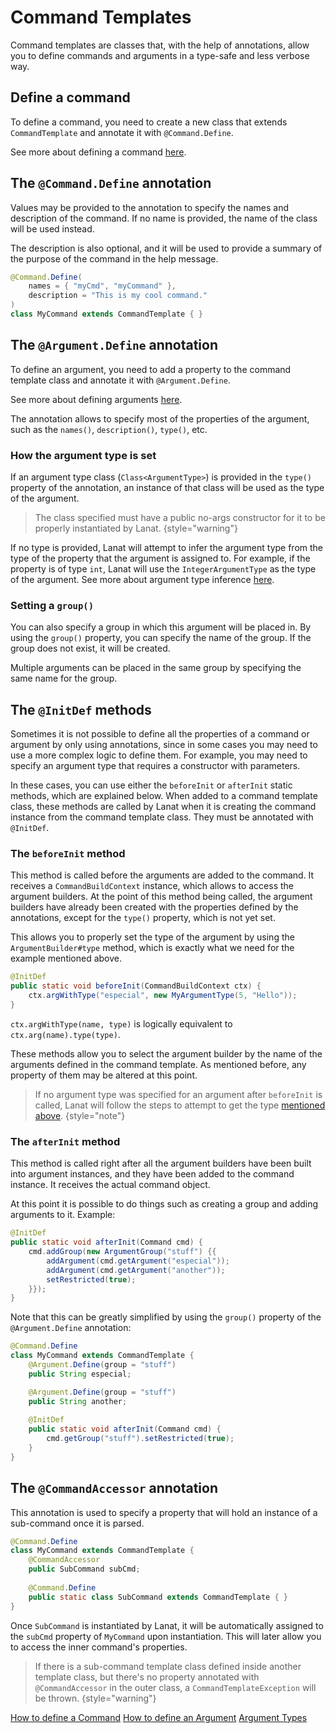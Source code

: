 # Command Templates

Command templates are classes that, with the help of annotations, allow you to define commands and arguments in a
type-safe and less verbose way.


## Define a command

To define a command, you need to create a new class that extends ``CommandTemplate`` and annotate it with
``@Command.Define``.

See more about defining a command [here](Commands.md#define-a-command-template).


## The `@Command.Define` annotation

Values may be provided to the annotation to specify the names and description of the command.
If no name is provided, the name of the class will be used instead.

The description is also optional, and it will be used to provide a summary of the purpose of the command in the
help message.

```Java
@Command.Define(
	names = { "myCmd", "myCommand" },
	description = "This is my cool command."
)
class MyCommand extends CommandTemplate { }
```


## The `@Argument.Define` annotation

To define an argument, you need to add a property to the command template class and annotate it with
``@Argument.Define``.

See more about defining arguments [here](Arguments.md#defining-arguments).

The annotation allows to specify most of the properties of the argument, such as the ``names()``,
``description()``, ``type()``, etc.


### How the argument type is set

If an argument type class (`Class<ArgumentType>`) is provided in the ``type()`` property of the annotation, an instance
of that class will be used as the type of the argument.

> The class specified must have a public no-args constructor for it to be properly instantiated by Lanat.
> {style="warning"}

If no type is provided, Lanat will attempt to infer the argument type from the type of the property that the argument is
assigned to. For example, if the property is of type ``int``, Lanat will use the ``IntegerArgumentType`` as the type of
the argument. See more about argument type inference [here](Type-inference.md).


### Setting a ``group()``

You can also specify a group in which this argument will be placed in. By using the ``group()`` property, you can
specify the name of the group. If the group does not exist, it will be created.

Multiple arguments can be placed in the same group by specifying the same name for the group.



## The ``@InitDef`` methods

Sometimes it is not possible to define all the properties of a command or argument by only using annotations, since in
some cases you may need to use a more complex logic to define them. For example, you may need to specify an argument
type that requires a constructor with parameters.

In these cases, you can use either the `beforeInit` or `afterInit` static methods, which are explained below.
When added to a command template class, these methods are called by Lanat when it is creating the command instance
from the command template class.
They must be annotated with `@InitDef`.


### The `beforeInit` method

This method is called before the arguments are added to the command. It receives a ``CommandBuildContext`` instance, which
allows to access the argument builders. At the point of this method being called, the argument builders have already
been created with the properties defined by the annotations, except for the `type()` property, which is not yet set.

This allows you to properly set the type of the argument by using the `ArgumentBuilder#type` method, which is
exactly what we need for the example mentioned above.

```Java
@InitDef
public static void beforeInit(CommandBuildContext ctx) {
	ctx.argWithType("especial", new MyArgumentType(5, "Hello"));
}
```

``ctx.argWithType(name, type)`` is logically equivalent to ``ctx.arg(name).type(type)``.

These methods allow you to select the argument builder by the name of the arguments defined in the command template.
As mentioned before, any property of them may be altered at this point.

> If no argument type was specified for an argument after `beforeInit` is called, Lanat will follow the steps to
> attempt to get the type [mentioned above](#how-the-argument-type-is-set).
> {style="note"}


### The `afterInit` method

This method is called right after all the argument builders have been built into argument instances, and they have been
added to the command instance. It receives the actual command object.

At this point it is possible to do things such as creating a group and adding arguments to it. Example:

```Java
@InitDef
public static void afterInit(Command cmd) {
	cmd.addGroup(new ArgumentGroup("stuff") {{
		addArgument(cmd.getArgument("especial"));
		addArgument(cmd.getArgument("another"));
		setRestricted(true);
	}});
}
```

Note that this can be greatly simplified by using the ``group()`` property of the ``@Argument.Define`` annotation:

```Java
@Command.Define
class MyCommand extends CommandTemplate {
	@Argument.Define(group = "stuff")
	public String especial;

	@Argument.Define(group = "stuff")
	public String another;
	
	@InitDef
	public static void afterInit(Command cmd) {
		cmd.getGroup("stuff").setRestricted(true);
	}
}
```


## The ``@CommandAccessor`` annotation

This annotation is used to specify a property that will hold an instance of a sub-command once it is parsed.

```Java
@Command.Define
class MyCommand extends CommandTemplate {
	@CommandAccessor
	public SubCommand subCmd;
	
	@Command.Define
	public static class SubCommand extends CommandTemplate { }
}
```

Once ``SubCommand`` is instantiated by Lanat, it will be automatically assigned to the ``subCmd`` property of
``MyCommand`` upon instantiation. This will later allow you to access the inner command's properties.

> If there is a sub-command template class defined inside another template class, but there's no property annotated
> with ``@CommandAccessor`` in the outer class, a ``CommandTemplateException`` will be thrown.
> {style="warning"}


<seealso>
	<category ref="related">
		<a href="Commands.md" anchor="define-a-command-template">How to define a Command</a>
		<a href="Arguments.md" anchor="defining-arguments">How to define an Argument</a>
		<a href="Argument-Types.md">Argument Types</a>
	</category>
</seealso>
